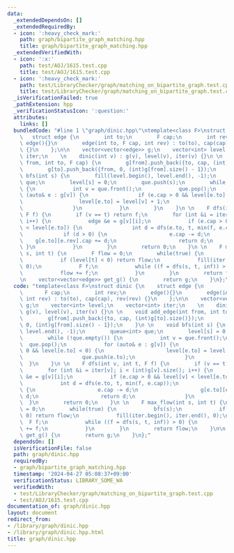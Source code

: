 ```yaml
---
data:
  _extendedDependsOn: []
  _extendedRequiredBy:
  - icon: ':heavy_check_mark:'
    path: graph/bipartite_graph_matching.hpp
    title: graph/bipartite_graph_matching.hpp
  _extendedVerifiedWith:
  - icon: ':x:'
    path: test/AOJ/1615.test.cpp
    title: test/AOJ/1615.test.cpp
  - icon: ':heavy_check_mark:'
    path: test/LibraryChecker/graph/matching_on_bipartite_graph.test.cpp
    title: test/LibraryChecker/graph/matching_on_bipartite_graph.test.cpp
  _isVerificationFailed: true
  _pathExtension: hpp
  _verificationStatusIcon: ':question:'
  attributes:
    links: []
  bundledCode: "#line 1 \"graph/dinic.hpp\"\ntemplate<class F>\nstruct dinic {\n \
    \   struct edge {\n        int to;\n        F cap;\n        int rev;\n       \
    \ edge(){}\n        edge(int to, F cap, int rev) : to(to), cap(cap), rev(rev)\
    \ {}\n    };\n\n    vector<vector<edge>> g;\n    vector<int> level;\n    vector<int>\
    \ iter;\n    \n    dinic(int v) : g(v), level(v), iter(v) {}\n \n    void add_edge(int\
    \ from, int to, F cap) {\n        g[from].push_back({to, cap, (int)g[to].size()});\n\
    \        g[to].push_back({from, 0, (int)g[from].size() - 1});\n    }\n \n    void\
    \ bfs(int s) {\n        fill(level.begin(), level.end(), -1);\n        queue<int>\
    \ que;\n        level[s] = 0;\n        que.push(s);\n        while (!que.empty())\
    \ {\n            int v = que.front();\n            que.pop();\n            for\
    \ (auto& e : g[v]) {\n                if (e.cap > 0 && level[e.to] < 0) {\n  \
    \                  level[e.to] = level[v] + 1;\n                    que.push(e.to);\n\
    \                }\n            }\n        }\n    }\n \n    F dfs(int v, int t,\
    \ F f) {\n        if (v == t) return f;\n        for (int &i = iter[v]; i < (int)g[v].size();\
    \ i++) {\n            edge &e = g[v][i];\n            if (e.cap > 0 && level[v]\
    \ < level[e.to]) {\n                int d = dfs(e.to, t, min(f, e.cap));\n   \
    \             if (d > 0) {\n                    e.cap -= d;\n                \
    \    g[e.to][e.rev].cap += d;\n                    return d;\n               \
    \ }\n            }\n        }\n        return 0;\n    }\n \n    F max_flow(int\
    \ s, int t) {\n        F flow = 0;\n        while(true) {\n            bfs(s);\n\
    \            if (level[t] < 0) return flow;\n            fill(iter.begin(), iter.end(),\
    \ 0);\n            F f;\n            while ((f = dfs(s, t, inf)) > 0) {\n    \
    \            flow += f;\n            }\n        }\n        return flow;\n    }\n\
    \n    vector<vector<edge>> get_g() {\n        return g;\n    }\n};\n"
  code: "template<class F>\nstruct dinic {\n    struct edge {\n        int to;\n \
    \       F cap;\n        int rev;\n        edge(){}\n        edge(int to, F cap,\
    \ int rev) : to(to), cap(cap), rev(rev) {}\n    };\n\n    vector<vector<edge>>\
    \ g;\n    vector<int> level;\n    vector<int> iter;\n    \n    dinic(int v) :\
    \ g(v), level(v), iter(v) {}\n \n    void add_edge(int from, int to, F cap) {\n\
    \        g[from].push_back({to, cap, (int)g[to].size()});\n        g[to].push_back({from,\
    \ 0, (int)g[from].size() - 1});\n    }\n \n    void bfs(int s) {\n        fill(level.begin(),\
    \ level.end(), -1);\n        queue<int> que;\n        level[s] = 0;\n        que.push(s);\n\
    \        while (!que.empty()) {\n            int v = que.front();\n          \
    \  que.pop();\n            for (auto& e : g[v]) {\n                if (e.cap >\
    \ 0 && level[e.to] < 0) {\n                    level[e.to] = level[v] + 1;\n \
    \                   que.push(e.to);\n                }\n            }\n      \
    \  }\n    }\n \n    F dfs(int v, int t, F f) {\n        if (v == t) return f;\n\
    \        for (int &i = iter[v]; i < (int)g[v].size(); i++) {\n            edge\
    \ &e = g[v][i];\n            if (e.cap > 0 && level[v] < level[e.to]) {\n    \
    \            int d = dfs(e.to, t, min(f, e.cap));\n                if (d > 0)\
    \ {\n                    e.cap -= d;\n                    g[e.to][e.rev].cap +=\
    \ d;\n                    return d;\n                }\n            }\n      \
    \  }\n        return 0;\n    }\n \n    F max_flow(int s, int t) {\n        F flow\
    \ = 0;\n        while(true) {\n            bfs(s);\n            if (level[t] <\
    \ 0) return flow;\n            fill(iter.begin(), iter.end(), 0);\n          \
    \  F f;\n            while ((f = dfs(s, t, inf)) > 0) {\n                flow\
    \ += f;\n            }\n        }\n        return flow;\n    }\n\n    vector<vector<edge>>\
    \ get_g() {\n        return g;\n    }\n};"
  dependsOn: []
  isVerificationFile: false
  path: graph/dinic.hpp
  requiredBy:
  - graph/bipartite_graph_matching.hpp
  timestamp: '2024-04-27 05:08:37+09:00'
  verificationStatus: LIBRARY_SOME_WA
  verifiedWith:
  - test/LibraryChecker/graph/matching_on_bipartite_graph.test.cpp
  - test/AOJ/1615.test.cpp
documentation_of: graph/dinic.hpp
layout: document
redirect_from:
- /library/graph/dinic.hpp
- /library/graph/dinic.hpp.html
title: graph/dinic.hpp
---
```

